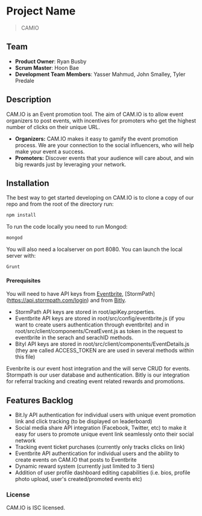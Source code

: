 # Project Name

>CAMIO

## Team

  - __Product Owner__: Ryan Busby
  - __Scrum Master__: Hoon Bae
  - __Development Team Members__: Yasser Mahmud, John Smalley, Tyler Predale
  
## Description
CAM.IO is an Event promotion tool. The aim of CAM.IO is to allow event organizers to post events, with incentives for promoters who get the highest number of clicks on their unique URL.

* **Organizers:** CAM.IO makes it easy to gamify the event promotion process. We are your connection to the social influencers, who will help make your event a success.
* **Promoters:** Discover events that your audience will care about, and win big rewards just by leveraging your network.

## Installation

The best way to get started developing on CAM.IO is to clone a copy of our repo and from the root of the directory run:

```sh
npm install
```

To run the code locally you need to run Mongod:
 ```sh
mongod
```

You will also need a localserver on port 8080. You can launch the local server with:

```sh
Grunt
```

#### Prerequisites

You will need to have API keys from [Eventbrite](http://developer.eventbrite.com/), [StormPath] (https://api.stormpath.com/login) and from [Bitly](https://dev.bitly.com/).

- StormPath API keys are stored in root/apiKey.properties.
- Eventbrite API keys are stored in root/src/config/eventbrite.js (if you want to create users authentication through eventbrite) and in root/src/client/components/CreatEvent.js as token in the request to eventbrite in the serach and serachID methods.
- Bityl API keys are stored in root/src/client/components/EventDetails.js (they are called ACCESS_TOKEN are are used in several methods within this file)



Evenbrite is our event host integration and the  will serve CRUD for events.
Stormpath is our user database and authentication.
Bitly is our integration for referral tracking and creating event related rewards and promotions.

## Features Backlog
- Bit.ly API authentication for individual users with unique event promotion link and click tracking (to be displayed on leaderboard)
- Social media share API integration (Facebook, Twitter, etc) to make it easy for users to promote unique event link seamlessly onto their social network
- Tracking event ticket purchases (currently only tracks clicks on link)
- Eventbrite API authentication for individual users and the ability to create events on CAM.IO that posts to Eventbrite
- Dynamic reward system (currently just limited to 3 tiers)
- Addition of user profile dashboard editing capabilities (i.e. bios, profile photo upload, user's created/promoted events etc)

### License

CAM.IO is ISC licensed.
